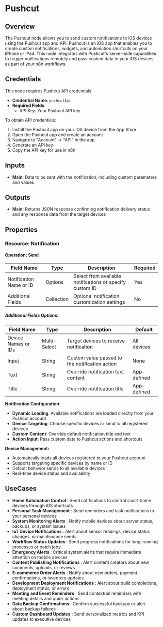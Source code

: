 # Pushcut

## Overview

The Pushcut node allows you to send custom notifications to iOS devices using the Pushcut app and API. Pushcut is an iOS app that enables you to create custom notifications, widgets, and automation shortcuts on your iPhone or iPad. This node integrates with Pushcut's server-side capabilities to trigger notifications remotely and pass custom data to your iOS devices as part of your n8n workflows.

## Credentials

This node requires Pushcut API credentials:
- **Credential Name**: `pushcutApi`
- **Required Fields**: 
  - API Key: Your Pushcut API key

To obtain API credentials:
1. Install the Pushcut app on your iOS device from the App Store
2. Open the Pushcut app and create an account
3. Navigate to "Account" → "API" in the app
4. Generate an API key
5. Copy the API key for use in n8n

## Inputs

- **Main**: Data to be sent with the notification, including custom parameters and values

## Outputs

- **Main**: Returns JSON response confirming notification delivery status and any response data from the target devices

## Properties

### Resource: Notification

#### Operation: Send

| Field Name | Type | Description | Required |
|---|---|---|---|
| Notification Name or ID | Options | Select from available notifications or specify custom ID | Yes |
| Additional Fields | Collection | Optional notification customization settings | No |

##### Additional Fields Options:

| Field Name | Type | Description | Default |
|---|---|---|---|
| Device Names or IDs | Multi-Select | Target devices to receive notification | All devices |
| Input | String | Custom value passed to the notification action | None |
| Text | String | Override notification text content | App-defined |
| Title | String | Override notification title | App-defined |

**Notification Configuration:**
- **Dynamic Loading**: Available notifications are loaded directly from your Pushcut account
- **Device Targeting**: Choose specific devices or send to all registered devices
- **Custom Content**: Override default notification title and text
- **Action Input**: Pass custom data to Pushcut actions and shortcuts

**Device Management:**
- Automatically loads all devices registered to your Pushcut account
- Supports targeting specific devices by name or ID
- Default behavior sends to all available devices
- Real-time device status and availability

## UseCases

- **Home Automation Control** : Send notifications to control smart home devices through iOS shortcuts
- **Personal Task Management** : Send reminders and task notifications to your personal devices
- **System Monitoring Alerts** : Notify mobile devices about server status, backups, or system issues
- **IoT Device Notifications** : Alert about sensor readings, device status changes, or maintenance needs
- **Workflow Status Updates** : Send progress notifications for long-running processes or batch jobs
- **Emergency Alerts** : Critical system alerts that require immediate attention on mobile devices
- **Content Publishing Notifications** : Alert content creators about new comments, uploads, or reviews
- **E-commerce Order Alerts** : Notify about new orders, payment confirmations, or inventory updates
- **Development Deployment Notifications** : Alert about build completions, deployment status, or errors
- **Meeting and Event Reminders** : Send contextual reminders with meeting details and quick actions
- **Data Backup Confirmations** : Confirm successful backups or alert about backup failures
- **Custom Dashboard Updates** : Send personalized metrics and KPI updates to executive devices
